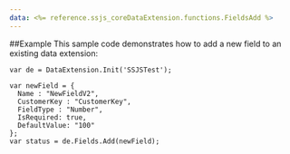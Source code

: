 ```yaml
---
data: <%= reference.ssjs_coreDataExtension.functions.FieldsAdd %>
---
```


##Example
This sample code demonstrates how to add a new field to an existing data extension:

```
var de = DataExtension.Init('SSJSTest');

var newField = {
  Name : "NewFieldV2",
  CustomerKey : "CustomerKey",
  FieldType : "Number",
  IsRequired: true,
  DefaultValue: "100"
};
var status = de.Fields.Add(newField);
```
